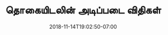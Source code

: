 ---
title: 'தொகையிடலின் அடிப்படை விதிகள்'
date: 2018-11-14T19:02:50-07:00
draft: false
weight: 3
---